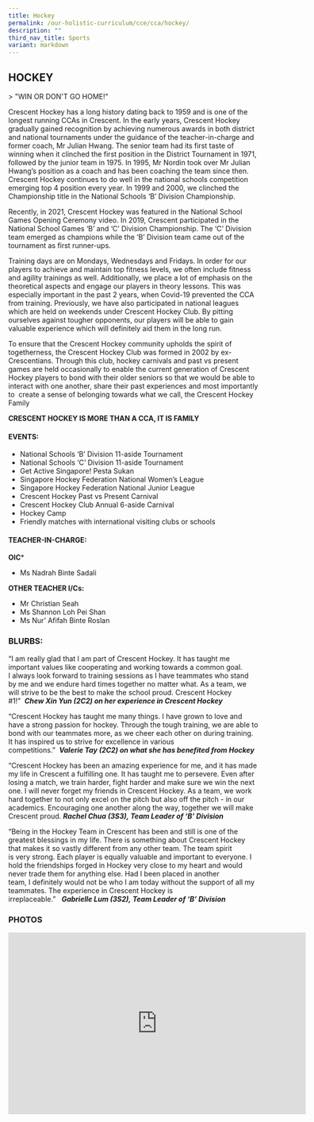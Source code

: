 ```yaml
---
title: Hockey
permalink: /our-holistic-curriculum/cce/cca/hockey/
description: ""
third_nav_title: Sports
variant: markdown
---
```

## **HOCKEY**
&gt; "WIN OR DON'T GO HOME!"

Crescent Hockey has a long history dating back to 1959 and is one of the longest running CCAs in Crescent. In the early years, Crescent Hockey gradually gained recognition by achieving numerous awards in both district and national tournaments under the guidance of the teacher-in-charge and former coach, Mr Julian Hwang. The senior team had its first taste of winning when it clinched the first position in the District Tournament in 1971, followed by the junior team in 1975. In 1995, Mr Nordin took over Mr Julian Hwang’s position as a coach and has been coaching the team since then. Crescent Hockey continues to do well in the national schools competition emerging top 4 position every year. In 1999 and 2000, we clinched the Championship title in the National Schools ‘B’ Division Championship.  
  
Recently, in 2021, Crescent Hockey was featured in the National School Games Opening Ceremony video. In 2019, Crescent participated in the National School Games ‘B’ and ‘C’ Division Championship. The ‘C’ Division team emerged as champions while the ‘B’ Division team came out of the tournament as first runner-ups.  
  
Training days are on Mondays, Wednesdays and Fridays. In order for our players to achieve and maintain top fitness levels, we often include fitness and agility trainings as well. Additionally, we place a lot of emphasis on the theoretical aspects and engage our players in theory lessons. This was especially important in the past 2 years, when Covid-19 prevented the CCA from training. Previously, we have also participated in national leagues which are held on weekends under Crescent Hockey Club. By pitting ourselves&nbsp;against tougher opponents, our players will be able to gain valuable experience which will definitely aid them in the long run.  
  
To ensure that the Crescent Hockey community upholds the spirit of togetherness, the Crescent Hockey Club was formed in 2002 by ex-Crescentians. Through this club, hockey carnivals and past vs present games are held occasionally to enable the current generation of Crescent Hockey players to bond with their older seniors so that we would be able to interact with one another, share their past experiences and most importantly to &nbsp;create a sense of belonging towards what we call, the Crescent Hockey Family

**CRESCENT HOCKEY IS MORE THAN A CCA, IT IS FAMILY**


#### **EVENTS:**
*   National Schools ‘B’ Division 11-aside Tournament
*   National Schools ‘C’ Division 11-aside Tournament
*   Get Active Singapore! Pesta Sukan
*   Singapore Hockey Federation National Women’s League
*   Singapore Hockey Federation National Junior League
*   Crescent Hockey Past vs Present Carnival
*   Crescent Hockey Club Annual 6-aside Carnival
*   Hockey Camp
*   Friendly matches with international visiting clubs or schools

#### **TEACHER-IN-CHARGE:**

**OIC***
* Ms Nadrah Binte Sadali

**OTHER TEACHER I/Cs:**
*   Mr Christian Seah
*   Ms Shannon Loh Pei Shan
*   Ms Nur’ Afifah Binte Roslan



### **BLURBS:**
“I am really glad that I am part of Crescent Hockey. It has taught me important values like cooperating and working towards a common goal. I&nbsp;always look forward to training&nbsp;sessions as I have teammates&nbsp;who&nbsp;stand by me and we&nbsp;endure hard times together no matter what. As a team, we will strive to be the best to make the school proud. Crescent Hockey #1!”&nbsp;&nbsp;_**Chew Xin Yun&nbsp;(2C2)&nbsp;on her experience in Crescent Hockey**_

“Crescent&nbsp;Hockey has taught me many things. I have grown to love and have&nbsp;a strong&nbsp;passion for hockey. Through the tough training, we&nbsp;are able to bond with our teammates more, as we cheer&nbsp;each other on during training.&nbsp; It&nbsp;has&nbsp;inspired&nbsp;us&nbsp;to&nbsp;strive&nbsp;for&nbsp;excellence in&nbsp;various competitions.”&nbsp;&nbsp;_**Valerie&nbsp;Tay&nbsp;(2C2)&nbsp;on what she has benefited&nbsp;from Hockey**_

“Crescent Hockey has been an amazing experience for me, and it has made my life in Crescent&nbsp;a&nbsp;fulfilling&nbsp;one. It has taught me&nbsp;to persevere. Even after losing a match,&nbsp;we&nbsp;train harder, fight harder and make sure&nbsp;we&nbsp;win the next one. I will never forget my friends&nbsp;in&nbsp;Crescent Hockey. As a team, we work hard together to not only excel on the pitch but also off the pitch - in our academics. Encouraging one another along the way, together we will make Crescent proud.&nbsp;_**Rachel Chua&nbsp;(3S3),&nbsp;Team Leader&nbsp;of ‘B’&nbsp;Division**_

“Being in the Hockey&nbsp;Team in Crescent has been and still is one of the greatest blessings in my life. There is something about Crescent Hockey that makes it so vastly different from any other team. The team spirit is&nbsp;very&nbsp;strong. Each player is equally valuable and important to everyone. I hold the friendships&nbsp;forged&nbsp;in Hockey&nbsp;very close to my heart and would never trade them for anything else. Had I been placed in another team,&nbsp;I&nbsp;definitely&nbsp;would not be who I am today without the support of all my teammates. The experience in Crescent Hockey is irreplaceable.”&nbsp;&nbsp;&nbsp;_**Gabrielle&nbsp;Lum&nbsp;(3S2),&nbsp;Team Leader&nbsp;of ‘B’&nbsp;Division**_


### **PHOTOS** ###

<iframe allowfullscreen="true" height="366" width="600" frameborder="0" src="https://docs.google.com/presentation/d/e/2PACX-1vRccAkUiWxaeDK-HKgRhK8Si1a-HOCsHNqxsV4rjRPEPdYguYY5Tqoxe20GyJtpuGKCDgQHRWLZPTQ1/embed?start=true&amp;loop=true&amp;delayms=3000"></iframe>